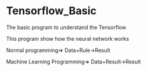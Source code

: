 # Tensorflow_Basic
The basic program to understand the Tensorflow

This program show how the neural network works

Normal programming=> Data+Rule->Result

Machine Learning Programming=> Data+Result->Result

